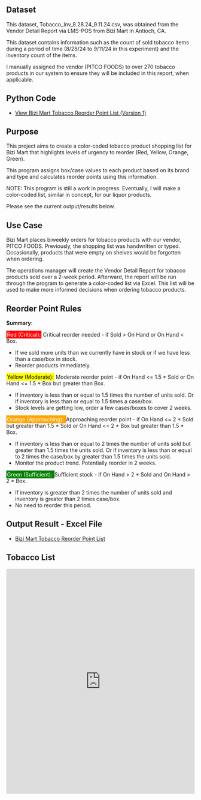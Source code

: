 ## Dataset

This dataset, Tobacco_Inv_8.28.24_9.11.24.csv, was obtained from the Vendor Detail Report via LMS-POS from Bizi Mart in Antioch, CA.

This dataset contains information such as the count of sold tobacco items during a period of time (8/28/24 to 9/11/24 in this experiment) and the inventory count of the items.

I manually assigned the vendor (PITCO FOODS) to over 270 tobacco products in our system to ensure they will be included in this report, when applicable.

## Python Code

- [View Bizi Mart Tobacco Reorder Point List (Version 1) ](https://kvellian.github.io/bizi_reorder_tobacco/assets/path/bizi_tobacco_reorder_v1.html)

## Purpose

This project aims to create a color-coded tobacco product shopping list for Bizi Mart that highlights levels of urgency to reorder (Red, Yellow, Orange, Green).

This program assigns box/case values to each product based on its brand and type and calculates reorder points using this information.

NOTE: This program is still a work in progress. Eventually, I will make a color-coded list, similar in concept, for our liquor products.

Please see the current output/results below.


## Use Case

Bizi Mart places biweekly orders for tobacco products with our vendor, PITCO FOODS. Previously, the shopping list was handwritten or typed. Occasionally, products that were empty on shelves would be forgotten when ordering. 

The operations manager will create the Vendor Detail Report for tobacco products sold over a 2-week period. Afterward, the report will be run through the program to generate a color-coded list via Excel. This list will be used to make more informed decisions when ordering tobacco products.

## Reorder Point Rules

**Summary**:

<span style="background-color: red; color: white; padding: 2px;">Red (Critical):</span> Critical reorder needed - if Sold > On Hand or On Hand < Box.
- If we sold more units than we currently have in stock or if we have less than a case/box in stock.
- Reorder products immediately.
  
<span style="background-color: yellow; color: black; padding: 2px;">Yellow (Moderate):</span> Moderate reorder point - if On Hand <= 1.5 * Sold or On Hand <= 1.5 * Box but greater than Box.
- If inventory is less than or equal to 1.5 times the number of units sold. Or if inventory is less than or equal to 1.5 times a case/box.
- Stock levels are getting low, order a few cases/boxes to cover 2 weeks.

<span style="background-color: orange; color: white; padding: 2px;">Orange (Approaching): </span> Approaching reorder point - if On Hand <= 2 * Sold but greater than 1.5 * Sold or On Hand <= 2 * Box but greater than 1.5 * Box.
- If inventory is less than or equal to 2 times the number of units sold but greater than 1.5 times the units sold. Or if inventory is less than or equal to 2 times the case/box by greater than 1.5 times the units sold.
- Monitor the product trend. Potentially reorder in 2 weeks.

<span style="background-color: green; color: white; padding: 2px;">Green (Sufficient): </span> Sufficient stock - if On Hand > 2 * Sold and On Hand > 2 * Box.
- If inventory is greater than 2 times the number of units sold and inventory is greater than 2 times case/box.
- No need to reorder this period.




## Output Result - Excel File

- [Bizi Mart Tobacco Reorder Point List](https://kvellian.github.io/bizi_reorder_tobacco/assets/path/Bizi_Tobacco_List_9.11.24.htm)

## Tobacco List

<iframe src="https://kvellian.github.io/bizi_reorder_tobacco/assets/path/Bizi_Tobacco_List_9.11.24.htm" 
        width="100%" 
        height="600px" 
        frameborder="0">
</iframe>


